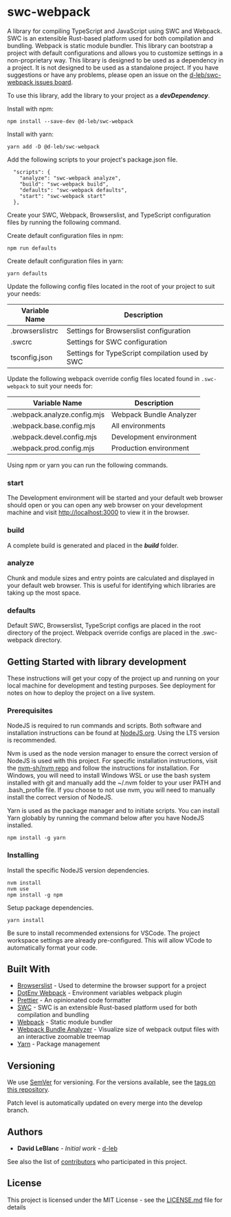 # swc-webpack

A library for compiling TypeScript and JavaScript using SWC and Webpack. SWC is an extensible Rust-based platform used for both compilation and bundling. Webpack is static module bundler.
This library can bootstrap a project with default configurations and allows you to customize settings in a non-proprietary way. This library is designed to be used as a dependency in a
project. It is not designed to be used as a standalone project. If you have suggestions or have any problems, please open an issue on the
[d-leb/swc-webpack issues board](https://github.com/d-leb/swc-webpack/issues).

To use this library, add the library to your project as a ***devDependency***.

Install with npm:

```
npm install --save-dev @d-leb/swc-webpack
```

Install with yarn:

```
yarn add -D @d-leb/swc-webpack
```

Add the following scripts to your project's package.json file.

```
  "scripts": {
    "analyze": "swc-webpack analyze",
    "build": "swc-webpack build",
    "defaults": "swc-webpack defaults",
    "start": "swc-webpack start"
  },
```

Create your SWC, Webpack, Browserslist, and TypeScript configuration files by running the following command.

Create default configuration files in npm:

```
npm run defaults
```

Create default configuration files in yarn:

```
yarn defaults
```

Update the following config files located in the root of your project to suit your needs:

| Variable Name | Description |
| --- | --- |
| .browserslistrc | Settings for Browserslist configuration |
| .swcrc | Settings for SWC configuration |
| tsconfig.json | Settings for TypeScript compilation used by SWC |

Update the following webpack override config files located found in ```.swc-webpack``` to suit your needs for:

| Variable Name | Description |
| --- | --- |
| .webpack.analyze.config.mjs | Webpack Bundle Analyzer |
| .webpack.base.config.mjs | All environments |
| .webpack.devel.config.mjs | Development environment |
| .webpack.prod.config.mjs | Production environment |

Using npm or yarn you can run the following commands.

### start

The Development environment will be started and your default web browser should open or you can open any web browser on your development machine and visit
[http://localhost:3000](http://localhost:3000) to view it in the browser.

### build

A complete build is generated and placed in the ***build*** folder.

### analyze

Chunk and module sizes and entry points are calculated and displayed in your default web browser. This is useful for identifying which libraries are
taking up the most space.

### defaults

Default SWC, Browserslist, TypeScript configs are placed in the root directory of the project. Webpack override configs are placed in the .swc-webpack directory.

## Getting Started with library development

These instructions will get your copy of the project up and running on your local machine for development and testing purposes. See deployment for notes on how to deploy the project on a live system.

### Prerequisites

NodeJS is required to run commands and scripts. Both software and installation instructions can be found at [NodeJS.org](https://nodejs.org/). Using the LTS version is recommended.

Nvm is used as the node version manager to ensure the correct version of NodeJS is used with this project. For specific installation instructions, visit the
[nvm-sh/nvm repo](https://github.com/nvm-sh/nvm) and follow the instructions for installation. For Windows, you will need to install Windows WSL or use the bash system installed with git and manually
add the ~/.nvm folder to your user PATH and .bash_profile file. If you choose to not use nvm, you will need to manually install the correct version of NodeJS.

Yarn is used as the package manager and to initiate scripts. You can install Yarn globably by running the command below after you have NodeJS installed.

```
npm install -g yarn
```

### Installing

Install the specific NodeJS version dependencies.

```
nvm install
nvm use
npm install -g npm
```

Setup package dependencies.

```
yarn install
```

Be sure to install recommended extensions for VSCode. The project workspace settings are already pre-configured. This will allow VCode to automatically format your code.

## Built With

- [Browserslist](https://github.com/browserslist/browserslist) - Used to determine the browser support for a project
- [DotEnv Webpack](https://github.com/mrsteele/dotenv-webpack/) - Environment variables webpack plugin
- [Prettier](https://prettier.io/) - An opinionated code formatter
- [SWC](https://swc.rs/) - SWC is an extensible Rust-based platform used for both compilation and bundling
- [Webpack](https://webpack.js.org/) - Static module bundler
- [Webpack Bundle Analyzer](https://github.com/webpack-contrib/webpack-bundle-analyzer/) - Visualize size of webpack output files with an interactive zoomable treemap
- [Yarn](https://yarnpkg.com/) - Package management

## Versioning

We use [SemVer](http://semver.org/) for versioning. For the versions available, see the [tags on this repository](https://github.com/your/project/tags).

Patch level is automatically updated on every merge into the develop branch.

## Authors

- **David LeBlanc** - _Initial work_ - [d-leb](https://github.com/d-leb)

See also the list of [contributors](https://github.com/d-leb/swc-webpack/graphs/contributors) who participated in this project.

## License

This project is licensed under the MIT License - see the [LICENSE.md](LICENSE.md) file for details

